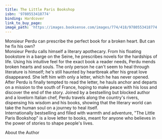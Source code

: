 ```yaml
---
title: The Little Paris Bookshop
isbn: '9780553418774'
binding: Hardcover
link_to_buy_page:
image_path: 'https://images.booksense.com/images/774/418/9780553418774.jpg'
---
```



Monsieur Perdu can prescribe the perfect book for a broken heart. But can he fix his own?
<br>Monsieur Perdu calls himself a literary apothecary. From his floating bookstore in a barge on the Seine, he prescribes novels for the hardships of life. Using his intuitive feel for the exact book a reader needs, Perdu mends broken hearts and souls. The only person he can't seem to heal through literature is himself; he's still haunted by heartbreak after his great love disappeared. She left him with only a letter, which he has never opened.
<br>After Perdu is finally tempted to read the letter, he hauls anchor and departs on a mission to the south of France, hoping to make peace with his loss and discover the end of the story. Joined by a bestselling but blocked author and a lovelorn Italian chef, Perdu travels along the country's rivers, dispensing his wisdom and his books, showing that the literary world can take the human soul on a journey to heal itself.
<br>Internationally bestselling and filled with warmth and adventure, "The Little Paris Bookshop" is a love letter to books, meant for anyone who believes in the power of stories to shape people's lives.

About the Author